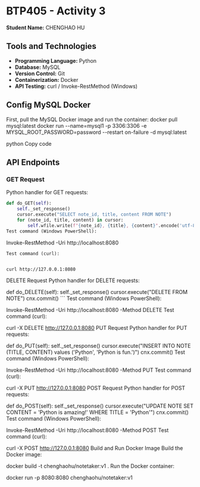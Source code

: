# BTP405 - Activity 3
**Student Name:** CHENGHAO HU

## Tools and Technologies
- **Programming Language:** Python
- **Database:** MySQL
- **Version Control:** Git
- **Containerization:** Docker
- **API Testing:** curl / Invoke-RestMethod (Windows)

## Config MySQL Docker
First, pull the MySQL Docker image and run the container:
docker pull mysql:latest
docker run --name=mysql1 -p 3306:3306 -e MYSQL_ROOT_PASSWORD=password --restart on-failure -d mysql:latest

python
Copy code

## API Endpoints

### GET Request
Python handler for GET requests:
```python
def do_GET(self):
    self._set_response()
    cursor.execute("SELECT note_id, title, content FROM NOTE")
    for (note_id, title, content) in cursor:
        self.wfile.write(f"{note_id}, {title}, {content}".encode('utf-8'))
Test command (Windows PowerShell):
```

Invoke-RestMethod -Uri http://localhost:8080
```
Test command (curl):


curl http://127.0.0.1:8080
```
DELETE Request
Python handler for DELETE requests:


def do_DELETE(self):
    self._set_response()
    cursor.execute("DELETE FROM NOTE")
    cnx.commit()
    ```
Test command (Windows PowerShell):


 Invoke-RestMethod -Uri http://localhost:8080 -Method DELETE
Test command (curl):


curl -X DELETE http://127.0.0.1:8080
PUT Request
Python handler for PUT requests:


def do_PUT(self):
    self._set_response()
    cursor.execute("INSERT INTO NOTE (TITLE, CONTENT) values ('Python', 'Python is fun.')")
    cnx.commit()
Test command (Windows PowerShell):


Invoke-RestMethod -Uri http://localhost:8080 -Method PUT
Test command (curl):


curl -X PUT http://127.0.0.1:8080
POST Request
Python handler for POST requests:


def do_POST(self):
    self._set_response()
    cursor.execute("UPDATE NOTE SET CONTENT = 'Python is amazing!' WHERE TITLE = 'Python'")
    cnx.commit()
Test command (Windows PowerShell):


Invoke-RestMethod -Uri http://localhost:8080 -Method POST
Test command (curl):


curl -X POST http://127.0.0.1:8080
Build and Run Docker Image
Build the Docker image:


docker build -t chenghaohu/notetaker:v1 .
Run the Docker container:


docker run -p 8080:8080 chenghaohu/notetaker:v1

